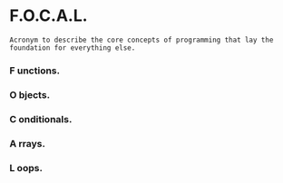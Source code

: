 # F.O.C.A.L.

`Acronym to describe the core concepts of programming that lay the foundation for everything else.`

### F unctions.
### O bjects.
### C onditionals.
### A rrays.
### L oops.
